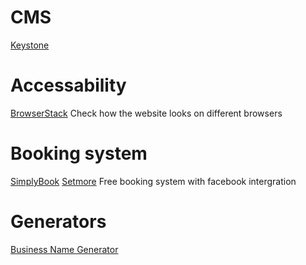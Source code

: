 # CMS

[Keystone](https://keystonejs.com/)


# Accessability

[BrowserStack](https://www.browserstack.com/) Check how the website looks on different browsers


# Booking system

[SimplyBook](https://simplybook.me/en/)
[Setmore](https://www.setmore.com/) Free booking system with facebook intergration

# Generators

[Business Name Generator](https://business-name-generators.com/generator.php?gen=business-name-generator) 
